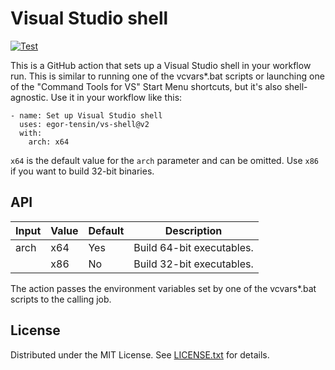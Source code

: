 Visual Studio shell
===================

[![Test](https://github.com/egor-tensin/vs-shell/workflows/Test/badge.svg)](https://github.com/egor-tensin/vs-shell/actions?query=workflow%3ATest)

This is a GitHub action that sets up a Visual Studio shell in your workflow
run.
This is similar to running one of the vcvars*.bat scripts or launching one of
the "Command Tools for VS" Start Menu shortcuts, but it's also shell-agnostic.
Use it in your workflow like this:

    - name: Set up Visual Studio shell
      uses: egor-tensin/vs-shell@v2
      with:
        arch: x64

`x64` is the default value for the `arch` parameter and can be omitted.
Use `x86` if you want to build 32-bit binaries.

API
---

| Input | Value | Default | Description
| ----- | ----- | ------- | -----------
| arch  | x64   | Yes     | Build 64-bit executables.
|       | x86   | No      | Build 32-bit executables.

The action passes the environment variables set by one of the vcvars*.bat
scripts to the calling job.

License
-------

Distributed under the MIT License.
See [LICENSE.txt] for details.

[LICENSE.txt]: LICENSE.txt
